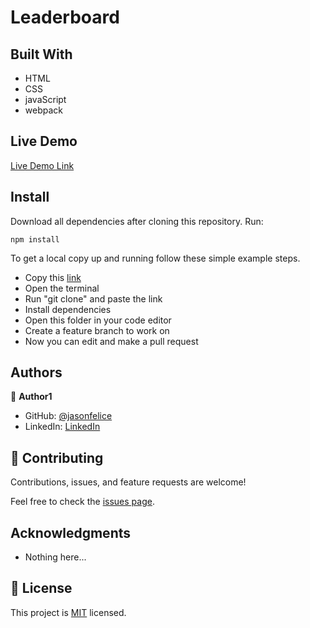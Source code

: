 # Leaderboard

## Built With

- HTML
- CSS
- javaScript
- webpack

## Live Demo
[Live Demo Link](https://htmlpreview.github.io/?https://github.com/jasonfelice/Leaderboard/blob/basic-ui/dist/index.html)

## Install

Download all dependencies after cloning this repository. Run:
```
npm install
```

To get a local copy up and running follow these simple example steps.
- Copy this [link](https://github.com/jasonfelice/Leaderboard)
- Open the terminal
- Run "git clone" and paste the link
- Install dependencies 
- Open this folder in your code editor
- Create a feature branch to work on
- Now you can edit and make a pull request

## Authors

👤 **Author1**

- GitHub: [@jasonfelice](https://github.com/jasonfelice)
- LinkedIn: [LinkedIn](https://www.linkedin.com/in/jason-felice-11a5a622b/)

## 🤝 Contributing

Contributions, issues, and feature requests are welcome!

Feel free to check the [issues page](../../issues/).

## Acknowledgments
- Nothing here...

## 📝 License

This project is [MIT](./MIT.md) licensed.